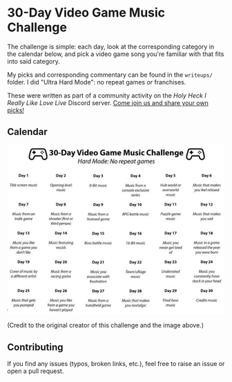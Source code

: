 # 30-Day Video Game Music Challenge

The challenge is simple: each day, look at the corresponding category in the calendar below, and pick a video game song you're familiar with that fits into said category.

My picks and corresponding commentary can be found in the `writeups/` folder. I did "Ultra Hard Mode": no repeat games _or_ franchises.

These were written as part of a community activity on the _Holy Heck I Really Like Love Live_ Discord server. [Come join us and share your own picks!](https://discord.gg/gaDkfSm)

## Calendar

![30 Day Video Game Music Challenge Calendar](calendar.jpg)

(Credit to the original creator of this challenge and the image above.)


## Contributing

If you find any issues (typos, broken links, etc.), feel free to raise an issue or open a pull request.

